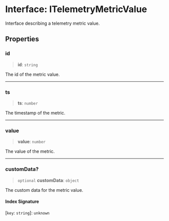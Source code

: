 # Interface: ITelemetryMetricValue

Interface describing a telemetry metric value.

## Properties

### id

> **id**: `string`

The id of the metric value.

***

### ts

> **ts**: `number`

The timestamp of the metric.

***

### value

> **value**: `number`

The value of the metric.

***

### customData?

> `optional` **customData**: `object`

The custom data for the metric value.

#### Index Signature

 \[`key`: `string`\]: `unknown`
